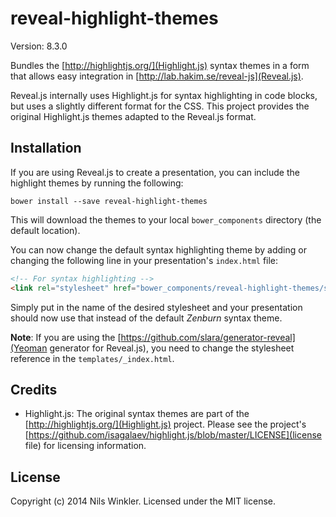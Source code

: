 # reveal-highlight-themes

Version: 8.3.0

Bundles the [http://highlightjs.org/](Highlight.js) syntax themes in a form that allows easy integration in [http://lab.hakim.se/reveal-js](Reveal.js).

Reveal.js internally uses Highlight.js for syntax highlighting in code blocks, but uses a slightly different format for the CSS. This project provides the original Highlight.js themes adapted to the Reveal.js format.

## Installation

If you are using Reveal.js to create a presentation, you can include the highlight themes by running the following:

```
bower install --save reveal-highlight-themes
```

This will download the themes to your local `bower_components` directory (the default location).

You can now change the default syntax highlighting theme by adding or changing the following line in your presentation's `index.html` file:

```html
<!-- For syntax highlighting -->
<link rel="stylesheet" href="bower_components/reveal-highlight-themes/styles/monokai_sublime.css" id="highlight-theme">
```

Simply put in the name of the desired stylesheet and your presentation should now use that instead of the default *Zenburn* syntax theme.

**Note**: If you are using the [https://github.com/slara/generator-reveal](Yeoman generator for Reveal.js), you need to change the stylesheet reference in the `templates/_index.html`.

## Credits

* Highlight.js: The original syntax themes are part of the [http://highlightjs.org/](Highlight.js) project. Please see the project's [https://github.com/isagalaev/highlight.js/blob/master/LICENSE](license file) for licensing information.

## License
Copyright (c) 2014 Nils Winkler. Licensed under the MIT license.
